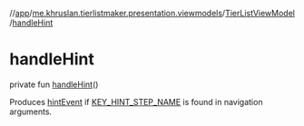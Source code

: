 //[app](../../../index.md)/[me.khruslan.tierlistmaker.presentation.viewmodels](../index.md)/[TierListViewModel](index.md)/[handleHint](handle-hint.md)

# handleHint

private fun [handleHint](handle-hint.md)()

Produces [hintEvent](hint-event.md) if [KEY_HINT_STEP_NAME](-nav-arg-keys/-k-e-y_-h-i-n-t_-s-t-e-p_-n-a-m-e.md) is found in navigation arguments.
